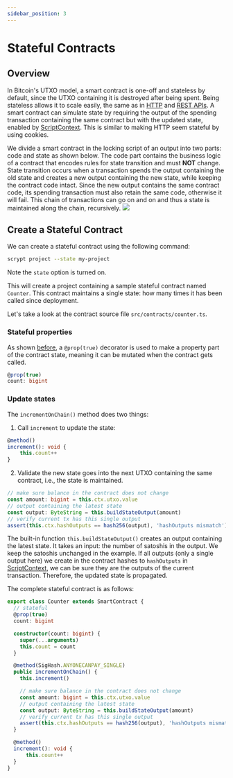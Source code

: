 ```yaml
---
sidebar_position: 3
---
```


# Stateful Contracts

## Overview

In Bitcoin's UTXO model, a smart contract is one-off and stateless by default, since the UTXO containing it is destroyed after being spent. Being stateless allows it to scale easily, the same as in [HTTP](https://stackoverflow.com/questions/5836881/stateless-protocol-and-stateful-protocol) and [REST APIs](https://www.geeksforgeeks.org/restful-statelessness/).
A smart contract can simulate state by requiring 
the output of the spending transaction containing the same contract but with the updated state, enabled by [ScriptContext](scriptcontext.md).
This is similar to making HTTP seem stateful by using cookies.

We divide a smart contract in the locking script of an output into two parts: code and state as shown below. The code part contains the business logic of a contract that encodes rules for state transition and must **NOT** change. State transition occurs when a transaction spends the output containing the old state and creates a new output containing the new state, while keeping the contract code intact.
Since the new output contains the same contract code, its spending transaction must also retain the same code, otherwise it will fail. This chain of transactions can go on and on and thus a state is maintained along the chain, recursively.
![](../../static/img/state.jpg)

## Create a Stateful Contract

We can create a stateful contract using the following command:

```sh
scrypt project --state my-project
```

Note the `state` option is turned on.

This will create a project containing a sample stateful contract named `Counter`. This contract maintains a single state: how many times it has been called since deployment.

Let's take a look at the contract source file `src/contracts/counter.ts`.

### Stateful properties
As shown [before](how-to-write-a-contract.md#properties), a `@prop(true)` decorator is used to make a property part of the contract state, meaning it can be mutated when the contract gets called.

```ts
@prop(true)
count: bigint
```

### Update states

The `incrementOnChain()` method does two things:

1. Call `increment` to update the state:

```ts
@method()
increment(): void {
    this.count++
}
```

2. Validate the new state goes into the next UTXO containing the same contract, i.e., the state is maintained.

```ts
// make sure balance in the contract does not change
const amount: bigint = this.ctx.utxo.value
// output containing the latest state
const output: ByteString = this.buildStateOutput(amount)
// verify current tx has this single output
assert(this.ctx.hashOutputs == hash256(output), 'hashOutputs mismatch')
```

The built-in function `this.buildStateOutput()` creates an output containing the latest state. It takes an input: the number of satoshis in the output. We keep the satoshis unchanged in the example. If all outputs (only a single output here) we create in the contract hashes to `hashOutputs` in [ScriptContext](scriptcontext.md), we can be sure they are the outputs of the current transaction. Therefore, the updated state is propagated.


The complete stateful contract is as follows:

```ts
export class Counter extends SmartContract {
  // stateful
  @prop(true)
  count: bigint

  constructor(count: bigint) {
    super(...arguments)
    this.count = count
  }

  @method(SigHash.ANYONECANPAY_SINGLE)
  public incrementOnChain() {
    this.increment()

    // make sure balance in the contract does not change
    const amount: bigint = this.ctx.utxo.value
    // output containing the latest state
    const output: ByteString = this.buildStateOutput(amount)
    // verify current tx has this single output
    assert(this.ctx.hashOutputs == hash256(output), 'hashOutputs mismatch')
  }

  @method()
  increment(): void {
      this.count++
  }
}
```